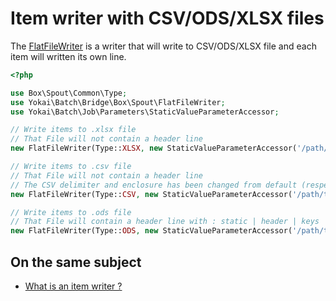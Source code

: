 # Item writer with CSV/ODS/XLSX files

The [FlatFileWriter](../src/FlatFileWriter.php) is a writer that will write to CSV/ODS/XLSX file and each item will
written its own line.

```php
<?php

use Box\Spout\Common\Type;
use Yokai\Batch\Bridge\Box\Spout\FlatFileWriter;
use Yokai\Batch\Job\Parameters\StaticValueParameterAccessor;

// Write items to .xlsx file
// That File will not contain a header line
new FlatFileWriter(Type::XLSX, new StaticValueParameterAccessor('/path/to/file.xlsx'));

// Write items to .csv file
// That File will not contain a header line
// The CSV delimiter and enclosure has been changed from default (respectively ',' & '"')
new FlatFileWriter(Type::CSV, new StaticValueParameterAccessor('/path/to/file.csv'), [], ['delimiter' => ';', 'enclosure' => '|']);

// Write items to .ods file
// That File will contain a header line with : static | header | keys
new FlatFileWriter(Type::ODS, new StaticValueParameterAccessor('/path/to/file.ods'), ['static', 'header', 'keys']);
```

## On the same subject

- [What is an item writer ?](https://github.com/yokai-php/batch/blob/0.x/docs/domain/item-job/item-writer.md)
